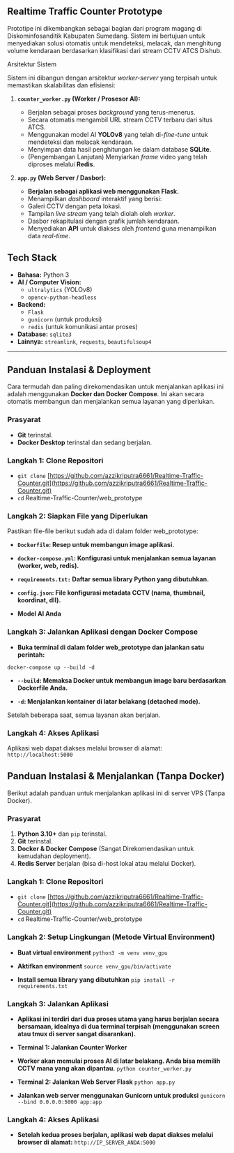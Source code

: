 ## Realtime Traffic Counter Prototype

Prototipe ini dikembangkan sebagai bagian dari program magang di Diskominfosanditik Kabupaten Sumedang. Sistem ini bertujuan untuk menyediakan solusi otomatis untuk mendeteksi, melacak, dan menghitung volume kendaraan berdasarkan klasifikasi dari stream CCTV ATCS Dishub.

Arsitektur Sistem

Sistem ini dibangun dengan arsitektur *worker-server* yang terpisah untuk memastikan skalabilitas dan efisiensi:

1.  **`counter_worker.py` (Worker / Prosesor AI):**
    * Berjalan sebagai proses *background* yang terus-menerus.
    * Secara otomatis mengambil URL stream CCTV terbaru dari situs ATCS.
    * Menggunakan model AI **YOLOv8** yang telah di-*fine-tune* untuk mendeteksi dan melacak kendaraan.
    * Menyimpan data hasil penghitungan ke dalam database **SQLite**.
    * (Pengembangan Lanjutan) Menyiarkan *frame* video yang telah diproses melalui **Redis**.

2.  **`app.py` (Web Server / Dasbor):**
    * **Berjalan sebagai aplikasi web menggunakan **Flask**.**
    * Menampilkan *dashboard* interaktif yang berisi:
    * Galeri CCTV dengan peta lokasi.
    * Tampilan *live stream* yang telah diolah oleh *worker*.
    * Dasbor rekapitulasi dengan grafik jumlah kendaraan.
    * Menyediakan **API** untuk diakses oleh *frontend* guna menampilkan data *real-time*.

## Tech Stack

* **Bahasa:** Python 3
* **AI / Computer Vision:**
    * `ultralytics` (YOLOv8)
    * `opencv-python-headless`
* **Backend:**
    * `Flask`
    * `gunicorn` (untuk produksi)
    * `redis` (untuk komunikasi antar proses)
* **Database:** `sqlite3`
* **Lainnya:** `streamlink`, `requests`, `beautifulsoup4`

---

## Panduan Instalasi & Deployment

Cara termudah dan paling direkomendasikan untuk menjalankan aplikasi ini adalah menggunakan **Docker dan Docker Compose**. Ini akan secara otomatis membangun dan menjalankan semua layanan yang diperlukan.

### Prasyarat
* **Git** terinstal.
* **Docker Desktop** terinstal dan sedang berjalan.

### Langkah 1: Clone Repositori
* `git clone` [https://github.com/azzikriputra6661/Realtime-Traffic-Counter.git](https://github.com/azzikriputra6661/Realtime-Traffic-Counter.git)
* `cd` Realtime-Traffic-Counter/web_prototype

### Langkah 2: Siapkan File yang Diperlukan
Pastikan file-file berikut sudah ada di dalam folder web_prototype:

* **`Dockerfile`: Resep untuk membangun image aplikasi.**

* **`docker-compose.yml`: Konfigurasi untuk menjalankan semua layanan (worker, web, redis).**

* **`requirements.txt:` Daftar semua library Python yang dibutuhkan.**

* **`config.json`: File konfigurasi metadata CCTV (nama, thumbnail, koordinat, dll).**

* **Model AI Anda**

### Langkah 3: Jalankan Aplikasi dengan Docker Compose
* **Buka terminal di dalam folder web_prototype dan jalankan satu perintah:**

`docker-compose up --build -d`
* **`--build`: Memaksa Docker untuk membangun image baru berdasarkan Dockerfile Anda.**

* **`-d`: Menjalankan kontainer di latar belakang (detached mode).**

Setelah beberapa saat, semua layanan akan berjalan.

### Langkah 4: Akses Aplikasi
Aplikasi web dapat diakses melalui browser di alamat:
`http://localhost:5000`

## Panduan Instalasi & Menjalankan (Tanpa Docker)

Berikut adalah panduan untuk menjalankan aplikasi ini di server VPS (Tanpa Docker).

### Prasyarat

1.  **Python 3.10+** dan `pip` terinstal.
2.  **Git** terinstal.
3.  **Docker & Docker Compose** (Sangat Direkomendasikan untuk kemudahan deployment).
4.  **Redis Server** berjalan (bisa di-host lokal atau melalui Docker).

### Langkah 1: Clone Repositori

* `git clone` [https://github.com/azzikriputra6661/Realtime-Traffic-Counter.git](https://github.com/azzikriputra6661/Realtime-Traffic-Counter.git)
* `cd` Realtime-Traffic-Counter/web_prototype

### Langkah 2: Setup Lingkungan (Metode Virtual Environment)

* **Buat virtual environment**
`python3 -m venv venv_gpu`

* **Aktifkan environment**
`source venv_gpu/bin/activate`

* **Install semua library yang dibutuhkan**
`pip install -r requirements.txt`

### Langkah 3: Jalankan Aplikasi
* **Aplikasi ini terdiri dari dua proses utama yang harus berjalan secara bersamaan, idealnya di dua terminal terpisah (menggunakan screen atau tmux di server sangat disarankan).**

* **Terminal 1: Jalankan Counter Worker**
* **Worker akan memulai proses AI di latar belakang. Anda bisa memilih CCTV mana yang akan dipantau.**
`python counter_worker.py`

* **Terminal 2: Jalankan Web Server Flask**
`python app.py`

* **Jalankan web server menggunakan Gunicorn untuk produksi**
`gunicorn --bind 0.0.0.0:5000 app:app`

### Langkah 4: Akses Aplikasi
* **Setelah kedua proses berjalan, aplikasi web dapat diakses melalui browser di alamat:**
`http://IP_SERVER_ANDA:5000`
